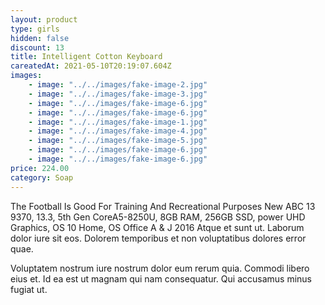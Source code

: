 ```yaml
---
layout: product
type: girls
hidden: false
discount: 13
title: Intelligent Cotton Keyboard
careatedAt: 2021-05-10T20:19:07.604Z
images:
    - image: "../../images/fake-image-2.jpg"
    - image: "../../images/fake-image-3.jpg"
    - image: "../../images/fake-image-6.jpg"
    - image: "../../images/fake-image-6.jpg"
    - image: "../../images/fake-image-1.jpg"
    - image: "../../images/fake-image-4.jpg"
    - image: "../../images/fake-image-5.jpg"
    - image: "../../images/fake-image-6.jpg"
    - image: "../../images/fake-image-6.jpg"
price: 224.00
category: Soap
---
```

The Football Is Good For Training And Recreational Purposes
New ABC 13 9370, 13.3, 5th Gen CoreA5-8250U, 8GB RAM, 256GB SSD, power UHD Graphics, OS 10 Home, OS Office A & J 2016
Atque et sunt ut. Laborum dolor iure sit eos. Dolorem temporibus et non voluptatibus dolores error quae.
 Voluptatem nostrum iure nostrum dolor eum rerum quia. Commodi libero eius et. Id ea est ut magnam qui nam consequatur. Qui accusamus minus fugiat ut.
